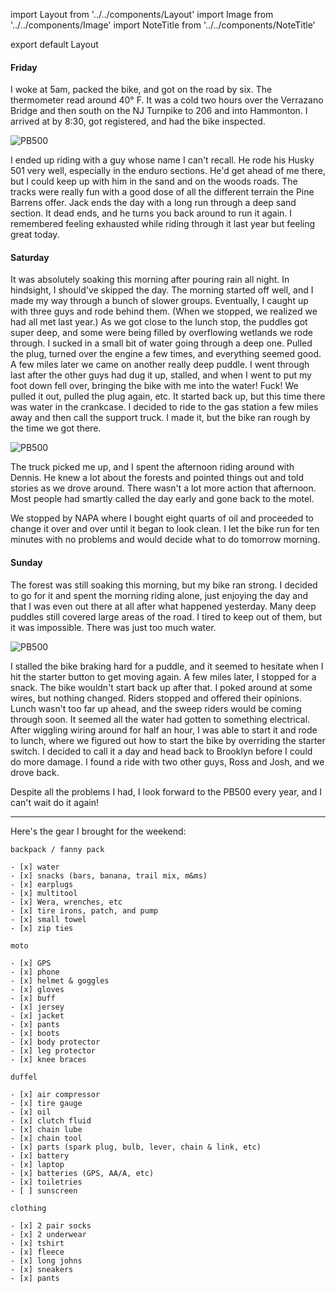 import Layout from '../../components/Layout'
import Image from '../../components/Image'
import NoteTitle from '../../components/NoteTitle'

export default Layout

<NoteTitle title="2018 Pine Barrens 500" date="2018-11-02" />

#### Friday

I woke at 5am, packed the bike, and got on the road by six. The thermometer read around 40&deg; F. It was a cold two hours over the Verrazano Bridge and then south on the NJ Turnpike to 206 and into Hammonton. I arrived at by 8:30, got registered, and had the bike inspected.

<Image src="https://s3.amazonaws.com/honkytonk.in/pb500/181026_pb500_397-X2.jpg" alt="PB500" />

I ended up riding with a guy whose name I can't recall. He rode his Husky 501 very well, especially in the enduro sections. He'd get ahead of me there, but I could keep up with him in the sand and on the woods roads. The tracks were really fun with a good dose of all the different terrain the Pine Barrens offer. Jack ends the day with a long run through a deep sand section. It dead ends, and he turns you back around to run it again. I remembered feeling exhausted while riding through it last year but feeling great today.

#### Saturday

It was absolutely soaking this morning after pouring rain all night. In hindsight, I should've skipped the day. The morning started off well, and I made my way through a bunch of slower groups. Eventually, I caught up with three guys and rode behind them. (When we stopped, we realized we had all met last year.) As we got close to the lunch stop, the puddles got super deep, and some were being filled by overflowing wetlands we rode through. I sucked in a small bit of water going through a deep one. Pulled the plug, turned over the engine a few times, and everything seemed good. A few miles later we came on another really deep puddle. I went through last after the other guys had dug it up, stalled, and when I went to put my foot down fell over, bringing the bike with me into the water! Fuck! We pulled it out, pulled the plug again, etc. It started back up, but this time there was water in the crankcase. I decided to ride to the gas station a few miles away and then call the support truck. I made it, but the bike ran rough by the time we got there.

<Image src="https://s3.amazonaws.com/honkytonk.in/pb500/181027_pb500_057-X2.jpg" alt="PB500" />

The truck picked me up, and I spent the afternoon riding around with Dennis. He knew a lot about the forests and pointed things out and told stories as we drove around. There wasn't a lot more action that afternoon. Most people had smartly called the day early and gone back to the motel.

We stopped by NAPA where I bought eight quarts of oil and proceeded to change it over and over until it began to look clean. I let the bike run for ten minutes with no problems and would decide what to do tomorrow morning.

#### Sunday

The forest was still soaking this morning, but my bike ran strong. I decided to go for it and spent the morning riding alone, just enjoying the day and that I was even out there at all after what happened yesterday. Many deep puddles still covered large areas of the road. I tired to keep out of them, but it was impossible. There was just too much water.

<Image src="https://s3.amazonaws.com/honkytonk.in/pb500/181028_pb500_177-X2.jpg" alt="PB500" />

I stalled the bike braking hard for a puddle, and it seemed to hesitate when I hit the starter button to get moving again. A few miles later, I stopped for a snack. The bike wouldn't start back up after that. I poked around at some wires, but nothing changed. Riders stopped and offered their opinions. Lunch wasn't too far up ahead, and the sweep riders would be coming through soon. It seemed all the water had gotten to something electrical. After wiggling wiring around for half an hour, I was able to start it and rode to lunch, where we figured out how to start the bike by overriding the starter switch. I decided to call it a day and head back to Brooklyn before I could do more damage. I found a ride with two other guys, Ross and Josh, and we drove back.

Despite all the problems I had, I look forward to the PB500 every year, and I can't wait do it again!

---

Here's the gear I brought for the weekend:

```
backpack / fanny pack

- [x] water
- [x] snacks (bars, banana, trail mix, m&ms)
- [x] earplugs
- [x] multitool
- [x] Wera, wrenches, etc
- [x] tire irons, patch, and pump
- [x] small towel
- [x] zip ties

moto

- [x] GPS
- [x] phone
- [x] helmet & goggles
- [x] gloves
- [x] buff
- [x] jersey
- [x] jacket
- [x] pants
- [x] boots
- [x] body protector
- [x] leg protector
- [x] knee braces

duffel

- [x] air compressor
- [x] tire gauge
- [x] oil
- [x] clutch fluid
- [x] chain lube
- [x] chain tool
- [x] parts (spark plug, bulb, lever, chain & link, etc)
- [x] battery
- [x] laptop
- [x] batteries (GPS, AA/A, etc)
- [x] toiletries
- [ ] sunscreen

clothing

- [x] 2 pair socks
- [x] 2 underwear
- [x] tshirt
- [x] fleece
- [x] long johns
- [x] sneakers
- [x] pants
```
